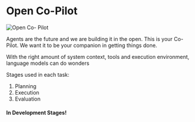 # Open Co-Pilot


![Open Co- Pilot](https://github.com/user-attachments/assets/434f4ce1-480c-4bae-a05a-36c7532cec54)

Agents are the future and we are building it in the open.
This is your Co-Pilot. We want it to be your companion in getting things done. 

With the right amount of system context, tools and execution environment, language models can do wonders

Stages used in each task: 
1. Planning
2. Execution
3. Evaluation


<h4>In Development Stages!</h4>
